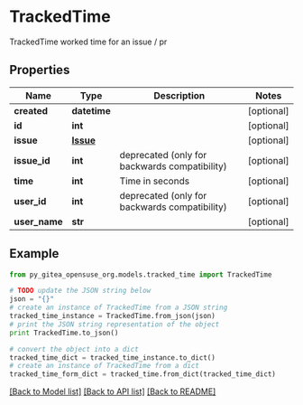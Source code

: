 # TrackedTime

TrackedTime worked time for an issue / pr

## Properties

Name | Type | Description | Notes
------------ | ------------- | ------------- | -------------
**created** | **datetime** |  | [optional] 
**id** | **int** |  | [optional] 
**issue** | [**Issue**](Issue.md) |  | [optional] 
**issue_id** | **int** | deprecated (only for backwards compatibility) | [optional] 
**time** | **int** | Time in seconds | [optional] 
**user_id** | **int** | deprecated (only for backwards compatibility) | [optional] 
**user_name** | **str** |  | [optional] 

## Example

```python
from py_gitea_opensuse_org.models.tracked_time import TrackedTime

# TODO update the JSON string below
json = "{}"
# create an instance of TrackedTime from a JSON string
tracked_time_instance = TrackedTime.from_json(json)
# print the JSON string representation of the object
print TrackedTime.to_json()

# convert the object into a dict
tracked_time_dict = tracked_time_instance.to_dict()
# create an instance of TrackedTime from a dict
tracked_time_form_dict = tracked_time.from_dict(tracked_time_dict)
```
[[Back to Model list]](../README.md#documentation-for-models) [[Back to API list]](../README.md#documentation-for-api-endpoints) [[Back to README]](../README.md)


